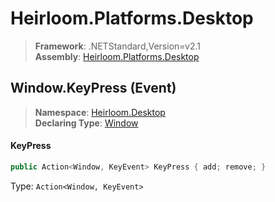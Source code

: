 # Heirloom.Platforms.Desktop

> **Framework**: .NETStandard,Version=v2.1  
> **Assembly**: [Heirloom.Platforms.Desktop][0]

## Window.KeyPress (Event)

> **Namespace**: [Heirloom.Desktop][0]  
> **Declaring Type**: [Window][1]

#### KeyPress

```cs
public Action<Window, KeyEvent> KeyPress { add; remove; }
```

Type: `Action<Window, KeyEvent>`

[0]: ../../../Heirloom.Platforms.Desktop.md
[1]: ../Window.md
